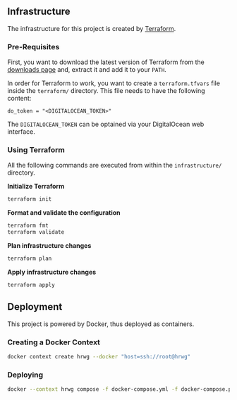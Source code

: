 ## Infrastructure

The infrastructure for this project is created by [Terraform](https://terraform.io).

### Pre-Requisites
First, you want to download the latest version of Terraform from the [downloads page](https://www.terraform.io/downloads.html)
and, extract it and add it to your `PATH`.

In order for Terraform to work, you want to create a `terraform.tfvars` file
inside the `terraform/` directory. This file needs to have the following
content:

```hcl
do_token = "<DIGITALOCEAN_TOKEN>"
```

The `DIGITALOCEAN_TOKEN` can be optained via your DigitalOcean web interface.

### Using Terraform
All the following commands are executed from within the `infrastructure/`
directory.

**Initialize Terraform**
```bash
terraform init
```

**Format and validate the configuration**
```bash
terraform fmt
terraform validate
```

**Plan infrastructure changes**
```bash
terraform plan
```

**Apply infrastructure changes**
```bash
terraform apply
```

## Deployment
This project is powered by Docker, thus deployed as containers.

### Creating a Docker Context
```bash
docker context create hrwg --docker "host=ssh://root@hrwg"
```

### Deploying
```bash
docker --context hrwg compose -f docker-compose.yml -f docker-compose.production.yml up -d
```
